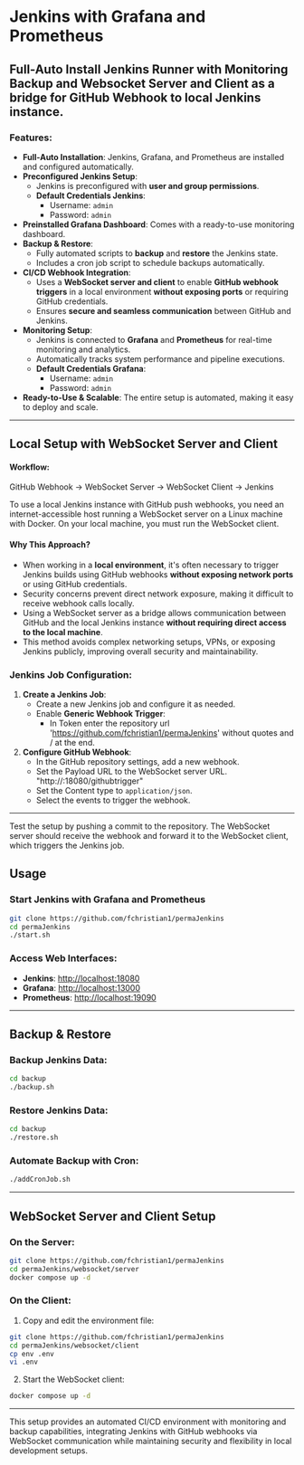 # Jenkins with Grafana and Prometheus

## Full-Auto Install Jenkins Runner with Monitoring Backup and Websocket Server and Client as a bridge for GitHub Webhook to local Jenkins instance.

### Features:
- **Full-Auto Installation**: Jenkins, Grafana, and Prometheus are installed and configured automatically.
- **Preconfigured Jenkins Setup**:
  - Jenkins is preconfigured with **user and group permissions**.
  - **Default Credentials Jenkins**:
    - Username: `admin`
    - Password: `admin`
- **Preinstalled Grafana Dashboard**: Comes with a ready-to-use monitoring dashboard.
- **Backup & Restore**:
  - Fully automated scripts to **backup** and **restore** the Jenkins state.
  - Includes a cron job script to schedule backups automatically.
- **CI/CD Webhook Integration**:
  - Uses a **WebSocket server and client** to enable **GitHub webhook triggers** in a local environment **without exposing ports** or requiring GitHub credentials.
  - Ensures **secure and seamless communication** between GitHub and Jenkins.
- **Monitoring Setup**:
  - Jenkins is connected to **Grafana** and **Prometheus** for real-time monitoring and analytics.
  - Automatically tracks system performance and pipeline executions.
  - **Default Credentials Grafana**:
    - Username: `admin`
    - Password: `admin`
- **Ready-to-Use & Scalable**: The entire setup is automated, making it easy to deploy and scale.

---

## Local Setup with WebSocket Server and Client

#### Workflow:
GitHub Webhook -> WebSocket Server -> WebSocket Client -> Jenkins

To use a local Jenkins instance with GitHub push webhooks, you need an internet-accessible host running a WebSocket server on a Linux machine with Docker. On your local machine, you must run the WebSocket client.

#### Why This Approach?
- When working in a **local environment**, it's often necessary to trigger Jenkins builds using GitHub webhooks **without exposing network ports** or using GitHub credentials.
- Security concerns prevent direct network exposure, making it difficult to receive webhook calls locally.
- Using a WebSocket server as a bridge allows communication between GitHub and the local Jenkins instance **without requiring direct access to the local machine**.
- This method avoids complex networking setups, VPNs, or exposing Jenkins publicly, improving overall security and maintainability.

### Jenkins Job Configuration:
1. **Create a Jenkins Job**:
   - Create a new Jenkins job and configure it as needed.
   - Enable **Generic Webhook Trigger**:
     - In Token enter the repository url 'https://github.com/fchristian1/permaJenkins' without quotes and / at the end.
2. **Configure GitHub Webhook**:
   - In the GitHub repository settings, add a new webhook.
   - Set the Payload URL to the WebSocket server URL. "http://<server-ip>:18080/githubtrigger"
   - Set the Content type to `application/json`.
   - Select the events to trigger the webhook.
---
Test the setup by pushing a commit to the repository. The WebSocket server should receive the webhook and forward it to the WebSocket client, which triggers the Jenkins job.

## Usage

### Start Jenkins with Grafana and Prometheus
```bash
git clone https://github.com/fchristian1/permaJenkins
cd permaJenkins
./start.sh
```

### Access Web Interfaces:
- **Jenkins**: [http://localhost:18080](http://localhost:18080)
- **Grafana**: [http://localhost:13000](http://localhost:13000)
- **Prometheus**: [http://localhost:19090](http://localhost:19090)

---

## Backup & Restore

### Backup Jenkins Data:
```bash
cd backup
./backup.sh
```

### Restore Jenkins Data:
```bash
cd backup
./restore.sh
```

### Automate Backup with Cron:
```bash
./addCronJob.sh
```

---

## WebSocket Server and Client Setup

### On the Server:
```bash
git clone https://github.com/fchristian1/permaJenkins
cd permaJenkins/websocket/server
docker compose up -d
```

### On the Client:
1. Copy and edit the environment file:
```bash
git clone https://github.com/fchristian1/permaJenkins
cd permaJenkins/websocket/client
cp env .env
vi .env
```
2. Start the WebSocket client:
```bash
docker compose up -d
```

---

This setup provides an automated CI/CD environment with monitoring and backup capabilities, integrating Jenkins with GitHub webhooks via WebSocket communication while maintaining security and flexibility in local development setups.

